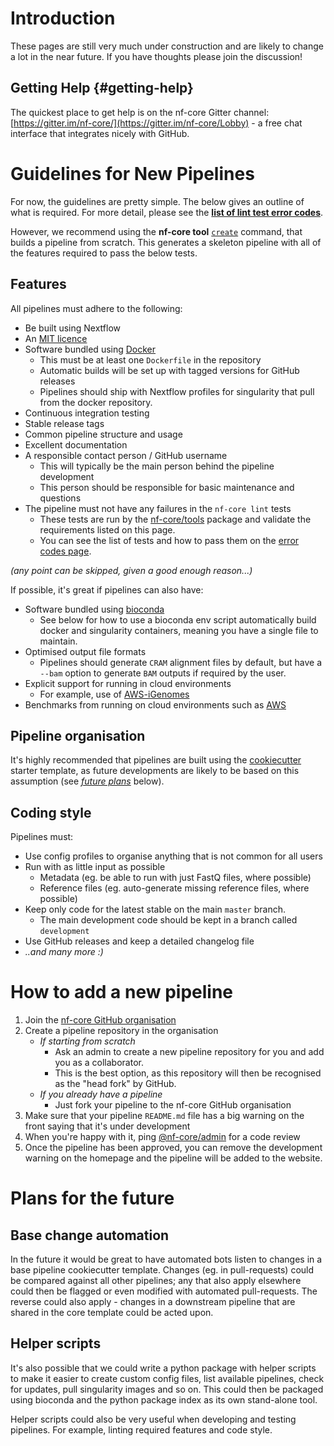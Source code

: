 
# Introduction
These pages are still very much under construction and are likely to change a lot in the near future. If you have thoughts please join the discussion!

## Getting Help {#getting-help}
The quickest place to get help is on the nf-core Gitter channel: [https://gitter.im/nf-core/](https://gitter.im/nf-core/Lobby) - a free chat interface that integrates nicely with GitHub.

# Guidelines for New Pipelines
For now, the guidelines are pretty simple. The below gives an outline of what is required.
For more detail, please see the [**list of lint test error codes**](errors).

However, we recommend using the **nf-core tool** [`create`](tools.md#create) command, that builds a pipeline from scratch. This generates a skeleton pipeline with all of the features
required to pass the below tests.

## Features
All pipelines must adhere to the following:

* Be built using Nextflow
* An [MIT licence](https://choosealicense.com/licenses/mit/)
* Software bundled using [Docker](https://www.docker.com/)
    * This must be at least one `Dockerfile` in the repository
    * Automatic builds will be set up with tagged versions for GitHub releases
    * Pipelines should ship with Nextflow profiles for singularity that pull from the docker repository.
* Continuous integration testing
* Stable release tags
* Common pipeline structure and usage
* Excellent documentation
* A responsible contact person / GitHub username
    * This will typically be the main person behind the pipeline development
    * This person should be responsible for basic maintenance and questions
* The pipeline must not have any failures in the `nf-core lint` tests
    * These tests are run by the [nf-core/tools](https://github.com/nf-core/tools) package and validate the requirements listed on this page.
    * You can see the list of tests and how to pass them on the [error codes page](errors).

_(any point can be skipped, given a good enough reason...)_

If possible, it's great if pipelines can also have:

* Software bundled using [bioconda](https://bioconda.github.io/)
    * See below for how to use a bioconda env script automatically build docker and singularity containers, meaning you have a single file to maintain.
* Optimised output file formats
    * Pipelines should generate `CRAM` alignment files by default, but have a `--bam` option to generate `BAM` outputs if required by the user.
* Explicit support for running in cloud environments
    * For example, use of [AWS-iGenomes](https://ewels.github.io/AWS-iGenomes/)
* Benchmarks from running on cloud environments such as [AWS](https://aws.amazon.com/)

## Pipeline organisation
It's highly recommended that pipelines are built using the [cookiecutter](https://github.com/nf-core/cookiecutter) starter template, as future developments are likely to be based on this assumption (see [_future plans_](#plans-for-the-future) below).

## Coding style

Pipelines must:

* Use config profiles to organise anything that is not common for all users
* Run with as little input as possible
    * Metadata (eg. be able to run with just FastQ files, where possible)
    * Reference files (eg. auto-generate missing reference files, where possible)
* Keep only code for the latest stable on the main `master` branch.
    * The main development code should be kept in a branch called `development`
* Use GitHub releases and keep a detailed changelog file
* _..and many more :)_

# How to add a new pipeline

1. Join the [nf-core GitHub organisation](https://github.com/nf-core/nf-co.re/issues/3)
2. Create a pipeline repository in the organisation
    * _If starting from scratch_
        * Ask an admin to create a new pipeline repository for you and add you as a collaborator.
        * This is the best option, as this repository will then be recognised as the "head fork" by GitHub.
    * _If you already have a pipeline_
        * Just fork your pipeline to the nf-core GitHub organisation
3. Make sure that your pipeline `README.md` file has a big warning on the front saying that it's under development
4. When you're happy with it, ping [@nf-core/admin](https://github.com/orgs/nf-core/teams/admin) for a code review
5. Once the pipeline has been approved, you can remove the development warning on the homepage and the pipeline will be added to the website.

# Plans for the future
## Base change automation
In the future it would be great to have automated bots listen to changes in a base pipeline cookiecutter template. Changes (eg. in pull-requests) could be compared against all other pipelines; any that also apply elsewhere could then be flagged or even modified with automated pull-requests. The reverse could also apply - changes in a downstream pipeline that are shared in the core template could be acted upon.

## Helper scripts
It's also possible that we could write a python package with helper scripts to make it easier to create custom config files, list available pipelines, check for updates, pull singularity images and so on. This could then be packaged using bioconda and the python package index as its own stand-alone tool.

Helper scripts could also be very useful when developing and testing pipelines. For example, linting required features and code style.
